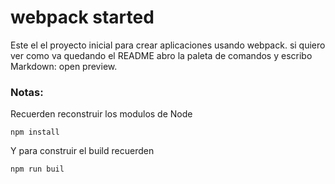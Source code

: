 # webpack started

Este el el proyecto inicial para crear aplicaciones usando webpack.
si quiero ver como va quedando el README abro la paleta de comandos
y escribo Markdown: open preview.

### Notas:
Recuerden reconstruir los modulos de Node
```
npm install
```

Y para construir el build recuerden 
```
npm run buil
```


